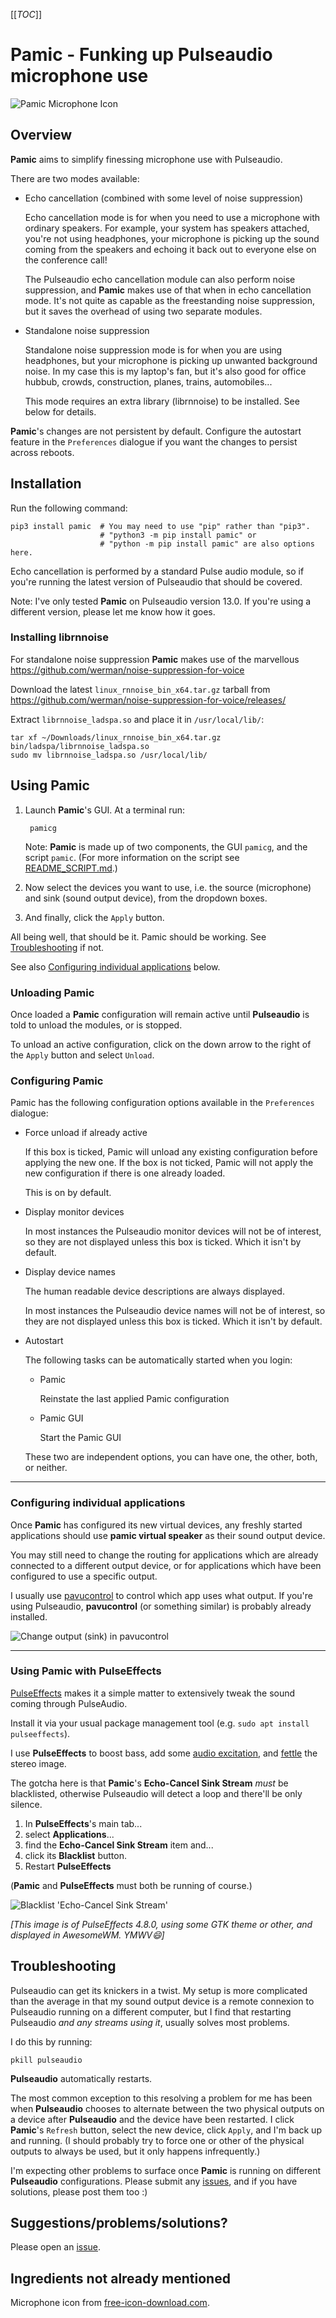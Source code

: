 [[_TOC_]]

# Pamic - Funking up Pulseaudio microphone use

![Pamic Microphone Icon](https://gitlab.com/eBardie/pamic/-/raw/master/pamicg/img/vintage-microphone.png)

## Overview

**Pamic** aims to simplify finessing microphone use with Pulseaudio.

There are two modes available:

- Echo cancellation (combined with some level of noise suppression)

  Echo cancellation mode is for when you need to use a microphone with ordinary
  speakers. For example, your system has speakers attached, you're not using
  headphones, your microphone is picking up the sound coming from the speakers
  and echoing it back out to everyone else on the conference call! 

  The Pulseaudio echo cancellation module can also perform noise suppression,
  and **Pamic** makes use of that when in echo cancellation mode. It's not
  quite as capable as the freestanding noise suppression, but it saves the
  overhead of using two separate modules.

- Standalone noise suppression

  Standalone noise suppression mode is for when you are using headphones, but
  your microphone is picking up unwanted background noise. In my case this is
  my laptop's fan, but it's also good for office hubbub, crowds, construction,
  planes, trains, automobiles...

  This mode requires an extra library (librnnoise) to be installed. See below for details.

**Pamic**'s changes are not persistent by default. Configure the autostart feature in the `Preferences` dialogue if you want the changes to persist across reboots.

## Installation 

Run the following command:

	pip3 install pamic  # You may need to use "pip" rather than "pip3".
	                    # "python3 -m pip install pamic" or 
	                    # "python -m pip install pamic" are also options here.

Echo cancellation is performed by a standard Pulse audio module, so if you're running the latest version of Pulseaudio that should be covered.

Note: I've only tested **Pamic** on Pulseaudio version 13.0. If you're using a different version, please let me know how it goes.

### Installing librnnoise

For standalone noise suppression **Pamic** makes use of the marvellous https://github.com/werman/noise-suppression-for-voice

Download the latest `linux_rnnoise_bin_x64.tar.gz` tarball from https://github.com/werman/noise-suppression-for-voice/releases/

Extract `librnnoise_ladspa.so` and place it in `/usr/local/lib/`:

	tar xf ~/Downloads/linux_rnnoise_bin_x64.tar.gz bin/ladspa/librnnoise_ladspa.so
	sudo mv librnnoise_ladspa.so /usr/local/lib/

## Using **Pamic**

1. Launch **Pamic**'s GUI. At a terminal run:

		pamicg

	Note: **Pamic** is made up of two components, the GUI `pamicg`, and the script `pamic`. (For more information on the script see [README_SCRIPT.md](README_SCRIPT.md).)

2. Now select the devices you want to use, i.e. the source (microphone) and sink (sound output device), from the dropdown boxes. 

3. And finally, click the `Apply` button.

All being well, that should be it. Pamic should be working. See [Troubleshooting](#troubleshooting) if not.

See also [Configuring individual applications](#configuring-individual-applications) below.

### Unloading **Pamic**

Once loaded a **Pamic** configuration will remain active until **Pulseaudio** is told to unload the modules, or is stopped. 

To unload an active configuration, click on the down arrow to the right of the `Apply` button and select `Unload`.

### Configuring **Pamic**

Pamic has the following configuration options available in the `Preferences` dialogue:

* Force unload if already active

	If this box is ticked, Pamic will unload any existing configuration before applying the new one. If the box is not ticked, Pamic will not apply the new configuration if there is one already loaded.
	
	This is on by default.

* Display monitor devices

	In most instances the Pulseaudio monitor devices will not be of interest, so they are not displayed unless this box is ticked. Which it isn't by default.

* Display device names

	The human readable device descriptions are always displayed.

	In most instances the Pulseaudio device names will not be of interest, so they are not displayed unless this box is ticked. Which it isn't by default.

* Autostart

	The following tasks can be automatically started when you login:
	
	* Pamic
		
		Reinstate the last applied Pamic configuration
	
	* Pamic GUI
	
		Start the Pamic GUI

	These two are independent options, you can have one, the other, both, or neither.

---

### Configuring individual applications

Once **Pamic** has configured its new virtual devices, any freshly started applications should use **pamic virtual speaker** as their sound output device. 

You may still need to change the routing for applications which are already connected to a different output device, or for applications which have been configured to use a specific output.

I usually use [pavucontrol](https://freedesktop.org/software/pulseaudio/pavucontrol/) to control which app uses what output. If you're using Pulseaudio, **pavucontrol** (or something similar) is probably already installed. 

![Change output (sink) in pavucontrol](https://gitlab.com/eBardie/pamic/-/raw/master/pamicg/img/pavucontrol_select_sink.gif)

---

### Using **Pamic** with **PulseEffects**

[PulseEffects](https://github.com/wwmm/pulseeffects) makes it a simple matter to extensively tweak the sound coming through PulseAudio.

Install it via your usual package management tool (e.g. `sudo apt install pulseeffects`).

I use **PulseEffects** to boost bass, add some [audio excitation](https://en.wikipedia.org/wiki/Exciter_(effect)), and [fettle](https://en.wiktionary.org/wiki/fettle#Verb) the stereo image.

The gotcha here is that **Pamic**'s **Echo-Cancel Sink Stream** *must* be blacklisted, otherwise Pulseaudio will detect a loop and there'll be only silence.

1. In **PulseEffects**'s main tab...
2. select **Applications**...
3. find the **Echo-Cancel Sink Stream** item and...
4. click its **Blacklist** button.
5. Restart **PulseEffects**

(**Pamic** and **PulseEffects** must both be running of course.)

![Blacklist 'Echo-Cancel Sink Stream'](https://gitlab.com/eBardie/pamic/-/raw/master/pamicg/img/pulseeffects_blacklist_echo_cancel_sink_stream.jpg)

*[This image is of PulseEffects 4.8.0, using some GTK theme or other, and displayed in AwesomeWM. YMWV😄]*


## Troubleshooting

Pulseaudio can get its knickers in a twist. My setup is more complicated than the average in that my sound output device is a remote connexion to Pulseaudio running on a different computer, but I find that restarting Pulseaudio *and any streams using it*, usually solves most problems.

I do this by running:

	pkill pulseaudio

**Pulseaudio** automatically restarts.

The most common exception to this resolving a problem for me has been when **Pulseaudio** chooses to alternate between the two physical outputs on a device after **Pulseaudio** and the device have been restarted. I click **Pamic**'s `Refresh` button, select the new device, click `Apply`, and I'm back up and running. (I should probably try to force one or other of the physical outputs to always be used, but it only happens infrequently.)

I'm expecting other problems to surface once **Pamic** is running on different **Pulseaudio** configurations. Please submit any [issues](https://gitlab.com/eBardie/pamic/-/issues), and if you have solutions, please post them too :)


## Suggestions/problems/solutions?

Please open an [issue](https://gitlab.com/eBardie/pamic/-/issues).


## Ingredients not already mentioned

Microphone icon from [free-icon-download.com](http://free-icon-download.com/modules/PDdownloads/singlefile.php?cid=17&lid=67).
